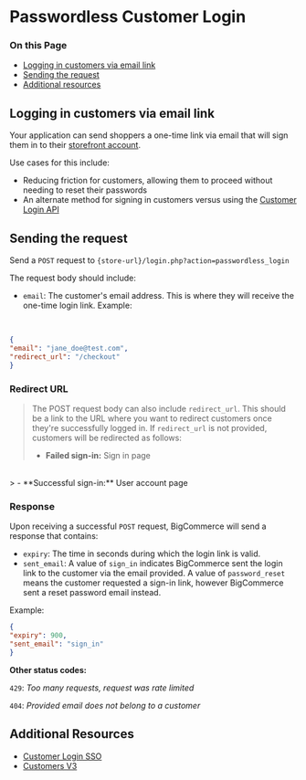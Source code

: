 # Passwordless Customer Login

<div class="otp" id="no-index">

### On this Page
- [Logging in customers via email link](#logging-in-customers-via-email-link)
- [Sending the request](#sending-the-request)
- [Additional resources](#additional-resources)
</div>

## Logging in customers via email link
Your application can send shoppers a one-time link via email that will sign them in to their [storefront account](https://support.bigcommerce.com/s/article/Customer-Account-Creation).

Use cases for this include:
* Reducing friction for customers, allowing them to proceed without needing to reset their passwords
* An alternate method for signing in customers versus using the [Customer Login API](https://developer.bigcommerce.com/api-docs/customers/customer-login-api)

## Sending the request

Send a `POST` request to 
`{store-url}/login.php?action=passwordless_login`

The request body should include:
* `email`: The customer's email address. This is where they will receive the one-time login link.
Example: 
<br>

```json
{
"email": "jane_doe@test.com",
"redirect_url": "/checkout"
}
```
<div class="HubBlock--callout">
<div class="CalloutBlock--">
<div class="HubBlock-content">
    
<!-- theme:  -->
### Redirect URL
> The POST request body can also include `redirect_url`. This should be a link to the URL where you want to redirect customers once they're successfully logged in. If `redirect_url` is not provided, customers will be redirected as follows:
> <br>
> - **Failed sign-in:** Sign in page
<br>
> - **Successful sign-in:** User account page

</div>
</div>
</div>

### Response

Upon receiving a successful `POST` request, BigCommerce will send a response that contains:

* `expiry`: The time in seconds during which the login link is valid.
* `sent_email`: A value of `sign_in` indicates BigCommerce sent the login link to the customer via the email provided. A value of `password_reset` means the customer requested a sign-in link, however BigCommerce sent a reset password email instead. 

Example:

```json
{
"expiry": 900,
"sent_email": "sign_in"
}
```

**Other status codes:**

`429`: *Too many requests, request was rate limited*

`404`: *Provided email does not belong to a customer*

## Additional Resources 
* [Customer Login SSO](https://developer.bigcommerce.com/api-reference/storefront/customer-login-sso)
* [Customers V3](https://developer.bigcommerce.com/api-reference/store-management/customers-v3)
